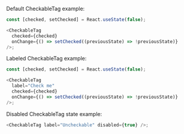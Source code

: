 Default CheckableTag example:

```js
const [checked, setChecked] = React.useState(false);

<CheckableTag
  checked={checked}
  onChange={() => setChecked((previousState) => !previousState)}
/>;
```

Labeled CheckableTag example:

```js
const [checked, setChecked] = React.useState(false);

<CheckableTag
  label="Check me"
  checked={checked}
  onChange={() => setChecked((previousState) => !previousState)}
/>;
```

Disabled CheckableTag state example:

```js
<CheckableTag label="Uncheckable" disabled={true} />;
```
